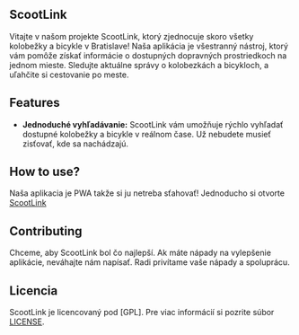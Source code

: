 ## ScootLink

Vitajte v našom projekte ScootLink, ktorý zjednocuje skoro všetky kolobežky a bicykle v Bratislave! Naša aplikácia je všestranný nástroj, ktorý vám pomôže získať informácie o dostupných dopravných prostriedkoch na jednom mieste. Sledujte aktuálne správy o kolobezkách a bicykloch, a uľahčite si cestovanie po meste.

## Features

- **Jednoduché vyhľadávanie:** ScootLink vám umožňuje rýchlo vyhľadať dostupné kolobežky a bicykle v reálnom čase. Už nebudete musieť zisťovať, kde sa nachádzajú.

## How to use?

Naša aplikacia je PWA takže si ju netreba sťahovať! Jednoducho si otvorte <a href="">ScootLink</a>

## Contributing

Chceme, aby ScootLink bol čo najlepší. Ak máte nápady na vylepšenie aplikácie, neváhajte nám napísať. Radi privítame vaše nápady a spoluprácu.

## Licencia

ScootLink je licencovaný pod [GPL]. Pre viac informácií si pozrite súbor [LICENSE](LICENSE).
